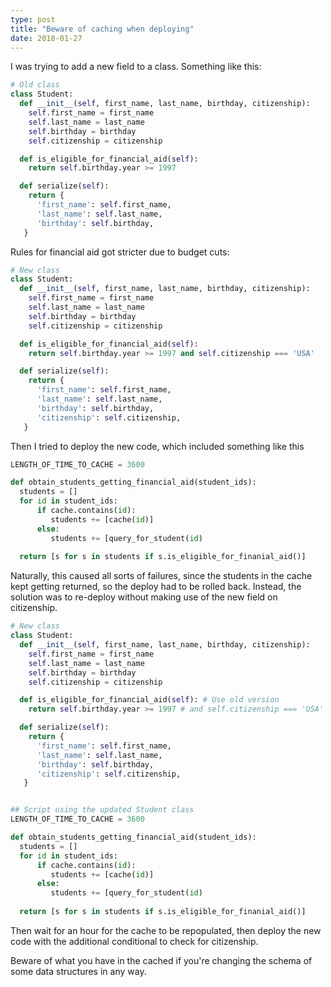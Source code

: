 ```yaml
---
type: post
title: "Beware of caching when deploying"
date: 2018-01-27
---
```


I was trying to add a new field to a class.
Something like this:

```py
# Old class
class Student:
  def __init__(self, first_name, last_name, birthday, citizenship):
    self.first_name = first_name
    self.last_name = last_name
    self.birthday = birthday
    self.citizenship = citizenship

  def is_eligible_for_financial_aid(self):
    return self.birthday.year >= 1997

  def serialize(self):
    return {
      'first_name': self.first_name,
      'last_name': self.last_name,
      'birthday': self.birthday,
   }
```

Rules for financial aid got stricter due to budget cuts:

```py
# New class
class Student:
  def __init__(self, first_name, last_name, birthday, citizenship):
    self.first_name = first_name
    self.last_name = last_name
    self.birthday = birthday
    self.citizenship = citizenship

  def is_eligible_for_financial_aid(self):
    return self.birthday.year >= 1997 and self.citizenship === 'USA'

  def serialize(self):
    return {
      'first_name': self.first_name,
      'last_name': self.last_name,
      'birthday': self.birthday,
      'citizenship': self.citizenship,
   }
```

Then I tried to deploy the new code, which included something like this

```py
LENGTH_OF_TIME_TO_CACHE = 3600

def obtain_students_getting_financial_aid(student_ids):
  students = [] 
  for id in student_ids:
      if cache.contains(id):
         students += [cache(id)]
      else:
         students += [query_for_student(id)
    
  return [s for s in students if s.is_eligible_for_finanial_aid()]
```

Naturally, this caused all sorts of failures, since the students in the cache kept getting returned,
so the deploy had to be rolled back.
Instead, the solution was to re-deploy without making use of the new field on
citizenship.


```py
# New class
class Student:
  def __init__(self, first_name, last_name, birthday, citizenship):
    self.first_name = first_name
    self.last_name = last_name
    self.birthday = birthday
    self.citizenship = citizenship

  def is_eligible_for_financial_aid(self): # Use old version
    return self.birthday.year >= 1997 # and self.citizenship === 'USA'

  def serialize(self):
    return {
      'first_name': self.first_name,
      'last_name': self.last_name,
      'birthday': self.birthday,
      'citizenship': self.citizenship,
   }


## Script using the updated Student class
LENGTH_OF_TIME_TO_CACHE = 3600

def obtain_students_getting_financial_aid(student_ids):
  students = [] 
  for id in student_ids:
      if cache.contains(id):
         students += [cache(id)]
      else:
         students += [query_for_student(id)
    
  return [s for s in students if s.is_eligible_for_finanial_aid()]
```

Then wait for an hour for the cache to be repopulated, 
then deploy the new code with the additional conditional to check for citizenship.

Beware of what you have in the cached if you're changing the schema of some data structures in any way.

